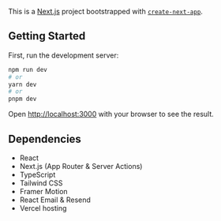 This is a [Next.js](https://nextjs.org/) project bootstrapped with [`create-next-app`](https://github.com/vercel/next.js/tree/canary/packages/create-next-app).

## Getting Started

First, run the development server:

```bash
npm run dev
# or
yarn dev
# or
pnpm dev
```

Open [http://localhost:3000](http://localhost:3000) with your browser to see the result.

## Dependencies

- React
- Next.js (App Router & Server Actions)
- TypeScript
- Tailwind CSS 
- Framer Motion 
- React Email & Resend 
- Vercel hosting

